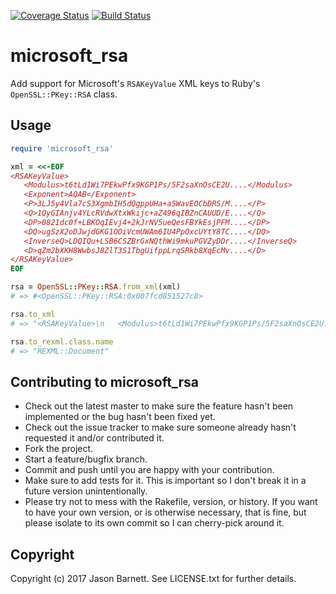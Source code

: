 [![Coverage Status](https://coveralls.io/repos/github/jasonwbarnett/microsoft_rsa/badge.svg?branch=master)](https://coveralls.io/github/jasonwbarnett/microsoft_rsa?branch=master)
[![Build Status](https://travis-ci.org/jasonwbarnett/microsoft_rsa.svg?branch=master)](https://travis-ci.org/jasonwbarnett/microsoft_rsa)

microsoft_rsa
=============

Add support for Microsoft's `RSAKeyValue` XML keys to Ruby's `OpenSSL::PKey::RSA` class.

Usage
-----

```ruby
require 'microsoft_rsa'

xml = <<-EOF
<RSAKeyValue>
   <Modulus>t6tLd1Wi7PEkwPfx9KGP1Ps/5F2saXnOsCE2U....</Modulus>
   <Exponent>AQAB</Exponent>
   <P>3LJ5y4Vla7cS3XgmbIH5dQgppUHa+aSWavEOCbDRS/M....</P>
   <Q>1QyGIAnjv4YLcRVdwXtxWkijc+aZ496qIBZnCAUUD/E....</Q>
   <DP>0821dc0f+LBKOqIEvj4+2kJrNV5ueQesFBYkEsjPFM....</DP>
   <DQ>ugSzX2oDJwjdGKG1OOiVcmUWAm6IU4PpOxcUYtY8TC....</DQ>
   <InverseQ>LDQIQu+LSB6CSZBrGxNQthWi9mkuPGVZyDDr....</InverseQ>
   <D>qZm2bXKH8WwbsJ8ZlT3S1TbgUifppLrqSRkb8XqEcMv....</D>
</RSAKeyValue>
EOF

rsa = OpenSSL::PKey::RSA.from_xml(xml)
# => #<OpenSSL::PKey::RSA:0x007fcd851527c8>

rsa.to_xml
# => "<RSAKeyValue>\n   <Modulus>t6tLd1Wi7PEkwPfx9KGP1Ps/5F2saXnOsCE2U....</Modulus>\n   <Exponent>AQAB</Exponent>\n   <P>3LJ5y4Vla7cS3XgmbIH5dQgppUHa+aSWavEOCbDRS/M....</P>\n   <Q>1QyGIAnjv4YLcRVdwXtxWkijc+aZ496qIBZnCAUUD/E....</Q>\n   <DP>0821dc0f+LBKOqIEvj4+2kJrNV5ueQesFBYkEsjPFM....</DP>\n   <DQ>ugSzX2oDJwjdGKG1OOiVcmUWAm6IU4PpOxcUYtY8TC....</DQ>\n   <InverseQ>LDQIQu+LSB6CSZBrGxNQthWi9mkuPGVZyDDr....</InverseQ>\n   <D>qZm2bXKH8WwbsJ8ZlT3S1TbgUifppLrqSRkb8XqEcMv....</D>\n</RSAKeyValue>\n"

rsa.to_rexml.class.name
# => "REXML::Document"
```

Contributing to microsoft_rsa
-----------------------------

* Check out the latest master to make sure the feature hasn't been implemented or the bug hasn't been fixed yet.
* Check out the issue tracker to make sure someone already hasn't requested it and/or contributed it.
* Fork the project.
* Start a feature/bugfix branch.
* Commit and push until you are happy with your contribution.
* Make sure to add tests for it. This is important so I don't break it in a future version unintentionally.
* Please try not to mess with the Rakefile, version, or history. If you want to have your own version, or is otherwise necessary, that is fine, but please isolate to its own commit so I can cherry-pick around it.

Copyright
---------

Copyright (c) 2017 Jason Barnett. See LICENSE.txt for
further details.
